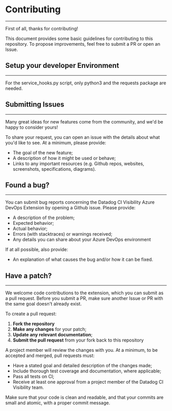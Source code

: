 # Contributing

----------

First of all, thanks for contributing!

This document provides some basic guidelines for contributing to this repository.
To propose improvements, feel free to submit a PR or open an Issue.

## Setup your developer Environment

----------

For the service_hooks.py script, only python3 and the requests package are needed.


## Submitting Issues

----------

Many great ideas for new features come from the community, and we'd be happy to consider yours!

To share your request, you can open an issue
with the details about what you'd like to see. At a minimum, please provide:

- The goal of the new feature;
- A description of how it might be used or behave;
- Links to any important resources (e.g. Github repos, websites, screenshots,
  specifications, diagrams).

## Found a bug?

----------

You can submit bug reports concerning the Datadog CI Visibility Azure DevOps Extension by
opening a Github issue. Please provide:

- A description of the problem;
- Expected behavior;
- Actual behavior;
- Errors (with stacktraces) or warnings received;
- Any details you can share about your Azure DevOps environment

If at all possible, also provide:

- An explanation of what causes the bug and/or how it can be fixed.

## Have a patch?

----------

We welcome code contributions to the extension, which you can submit as a pull request.
Before you submit a PR, make sure another Issue or PR with the same goal doesn't
already exist.

To create a pull request:

1. **Fork the repository**
2. **Make any changes** for your patch;
4. **Update any relevant documentation**;
5. **Submit the pull request** from your fork back to this repository

A project member will review the changes with you. At a minimum, to be accepted and merged, pull
requests must:

- Have a stated goal and detailed description of the changes made;
- Include thorough test coverage and documentation, where applicable;
- Pass all tests on CI;
- Receive at least one approval from a project member of the Datadog CI Visibility team.

Make sure that your code is clean and readable, and that your commits are small and
atomic, with a proper commit message.
